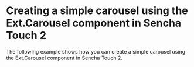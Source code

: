 # Creating a simple carousel using the Ext.Carousel component in Sencha Touch 2 #

The following example shows how you can create a simple carousel using the Ext.Carousel component in Sencha Touch 2.
